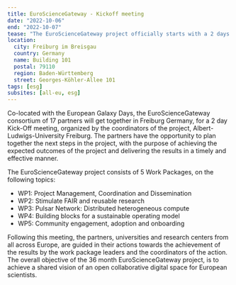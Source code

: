 ```yaml
---
title: EuroScienceGateway - Kickoff meeting
date: "2022-10-06"
end: "2022-10-07"
tease: "The EuroScienceGateway project officially starts with a 2 days kickoff meeting with all 17 partners"
location:
  city: Freiburg im Breisgau
  country: Germany
  name: Building 101
  postal: 79110
  region: Baden-Württemberg
  street: Georges-Köhler-Allee 101
tags: [esg]
subsites: [all-eu, esg]
---
```


Co-located with the European Galaxy Days, the EuroScienceGateway consortium of 17 partners will get together in Freiburg Germany,
for a 2 day Kick-Off meeting, organized by the coordinators of the project, Albert-Ludwigs-University Freiburg.
The partners have the opportunity to plan together the next steps in the project, with the purpose of achieving the
expected outcomes of the project and delivering the results in a timely and effective manner.

The EuroScienceGateway project consists of 5 Work Packages, on the following topics:

* WP1: Project Management, Coordination and Dissemination
* WP2: Stimulate FAIR and reusable research
* WP3: Pulsar Network: Distributed heterogeneous compute
* WP4: Building blocks for a sustainable operating model
* WP5: Community engagement, adoption and onboarding

Following this meeting, the partners, universities and research centers from all across Europe, are guided in their actions towards the
achievement of the results by the work package leaders and the coordinators of the action. The overall objective of the
36 month EuroScienceGateway project, is to achieve a shared vision of an open collaborative digital space for European scientists.
